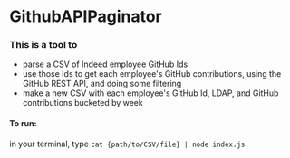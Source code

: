 # GithubAPIPaginator

### This is a tool to
- parse a CSV of Indeed employee GitHub Ids
- use those Ids to get each employee's GitHub contributions, using the GitHub REST API, and doing some filtering
- make a new CSV with each employee's GitHub Id, LDAP, and GitHub contributions bucketed by week  

#### To run:

in your terminal, type `cat {path/to/CSV/file} | node index.js`